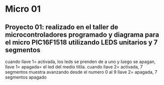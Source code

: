 # Micro 01
Proyecto 01: realizado en el taller de microcontroladores
programado y diagrama para el micro PIC16F1518
utilizando LEDS unitarios y 7 segmentos
--------------------------------------------
cuando llave 1= activada, los leds se prenden de a uno y luego se apagan, 
             llave 1= apagada= el led del medio titila.
cuando llave 2= activada, 7 segmentos muestra avanzando desde el numero 0 al 9
             llave 2= apagada, 7 segmentos apagado
